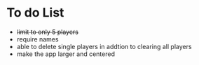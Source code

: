 # To do List

- ~~limit to only 5 players~~
- require names
- able to delete single players in addtion to clearing all players
- make the app larger and centered